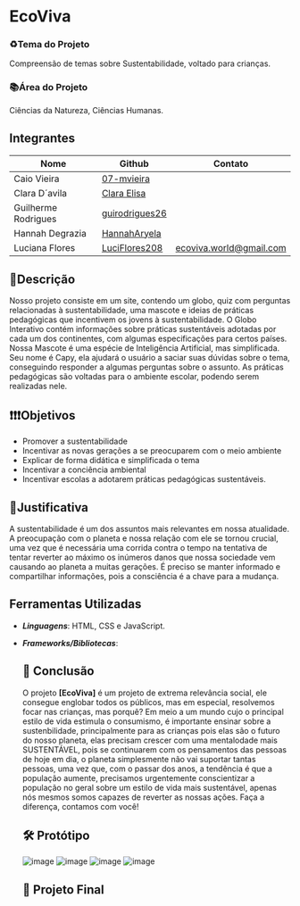 # EcoViva
### ♻️Tema do Projeto
Compreensão de temas sobre Sustentabilidade, voltado para crianças.
### 📚Área do Projeto
Ciências da Natureza, Ciências Humanas.
## Integrantes
|         Nome         |      Github       |        Contato        |
|----------------------|-------------------|-----------------------|                 
| Caio Vieira          | [07-mvieira](https://github.com/07-mvieira)      |                       |
| Clara D´avila        | [Clara Elisa](https://github.com/Claraelisa05)     |                       |
| Guilherme Rodrigues  | [guirodrigues26](https://github.com/guirodrigues26)  |                       |
| Hannah Degrazia      | [HannahAryela](https://github.com/HannahAryela)    |                       |
| Luciana Flores       | [LuciFlores208](https://github.com/LuciFlores208)   |ecoviva.world@gmail.com|                         |          
## 📝Descrição
Nosso projeto consiste em um site, contendo um globo, quiz com perguntas relacionadas à sustentabilidade, uma mascote e ideias de práticas pedagógicas que incentivem os jovens à sustentabilidade. O Globo Interativo contém informações sobre práticas sustentáveis adotadas por cada um dos continentes, com algumas especificações para certos países. Nossa Mascote é uma espécie de Inteligência Artificial, mas simplificada. Seu nome é Capy, ela ajudará o usuário a saciar suas dúvidas sobre o tema, conseguindo responder a algumas perguntas sobre o assunto. As práticas pedagógicas são voltadas para o ambiente escolar, podendo serem realizadas nele. 
## ❗❗❗Objetivos
- Promover a sustentabilidade
- Incentivar as novas gerações a se preocuparem com o meio ambiente
- Explicar de forma didática e simplificada o tema
- Incentivar a conciência ambiental
- Incentivar escolas a adotarem práticas pedagógicas sustentáveis.

## 🤔Justificativa
A sustentabilidade é um dos assuntos mais relevantes em nossa atualidade. A preocupação com o planeta e nossa relação com ele se tornou crucial, uma vez que é necessária uma corrida contra o tempo na tentativa de tentar reverter ao máximo os inúmeros danos que nossa sociedade vem causando ao planeta a muitas gerações. É preciso se manter informado e compartilhar informações, pois a consciência é a chave para a mudança.
## Ferramentas Utilizadas
- _**Linguagens**_: HTML, CSS e JavaScript.
- _**Frameworks/Bibliotecas**_:

  ## 🎉 Conclusão
  O projeto **[EcoViva]** é um projeto de extrema relevância social, ele consegue englobar todos os públicos, mas em especial, resolvemos focar nas crianças,
  mas porquê? Em meio a um mundo cujo o principal estilo de vida estimula o consumismo, é importante ensinar sobre a sustenbilidade, principalmente para as crianças
  pois elas são o futuro do nosso planeta, elas precisam crescer com uma mentalodade mais SUSTENTÁVEL, pois se continuarem com os pensamentos das pessoas de hoje em 
  dia, o 
  planeta simplesmente não vai suportar tantas pessoas, uma vez que, com o passar dos anos, a tendência é que a população aumente, precisamos urgentemente 
  conscientizar a população no geral sobre um estilo de vida mais sustentável, apenas nós mesmos somos capazes de reverter as nossas ações.
  Faça a diferença, contamos com você!

  ## 🛠️ Protótipo
  ![image](https://github.com/user-attachments/assets/a97cdedc-5bcf-4540-ae77-9657687c980a)  ![image](https://github.com/user-attachments/assets/0d9834f3-70c2-4976-9fc4-63b572b934ce)
  ![image](https://github.com/user-attachments/assets/214e2e32-c7e5-4e7f-b72e-e2fee23b8677) ![image](https://github.com/user-attachments/assets/07bca3de-04ec-45c7-bf02-b1c69b0c228d)

  ## 🙌 Projeto Final
  




